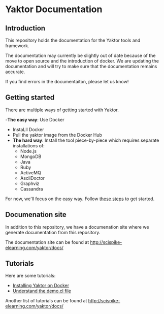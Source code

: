 # Yaktor Documentation

## Introduction

This repository holds the documentation for the Yaktor tools and framework.

The documentation may currently be slightly out of date because of the move to open source and the introduction of docker.
We are updating the documentation and will try to make sure that the documentation remains accurate.

If you find errors in the documentaiton, please let us know!

## Getting started

There are multiple ways of getting started with Yaktor. 

-**The easy way**: Use Docker
  - InstaLll Docker
  - Pull the yaktor image from the Docker Hub
- **The hard way**: Install the tool piece-by-piece which requires separate installations of:
  - Node.js
  - MongoDB
  - Java
  - Ruby
  - ActiveMQ
  - AsciiDoctor
  - Graphviz
  - Cassandra 

For now, we'll focus on the easy way. Follow [these steps](DockerInstall.md) to get started.

## Documenation site

In addition to this repository, we have a documenation site where we generate documentation from this repository.

The documentation site can be found at http://scispike-elearning.com/yaktor/docs/

## Tutorials

Here are some tutorials:

- [Installing Yaktor on Docker](DockerInstall.md)
- [Understand the demo.cl file](YaktorInitialTemplate.md)

Another list of tutorials can be found at http://scispike-elearning.com/yaktor/docs/

